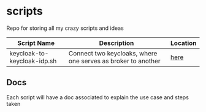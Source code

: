 # scripts

Repo for storing all my crazy scripts and ideas

| Script Name | Description | Location |
|-|-|-|
|keycloak-to-keycloak-idp.sh|Connect two keycloaks, where one serves as broker to another|[here](./keycloak/keycloak-to-keycloak-idp.sh)|


## Docs
Each script will have a doc associated to explain the use case and steps taken